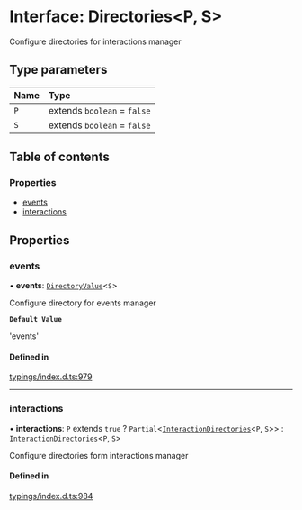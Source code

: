 # Interface: Directories<P, S\>

Configure directories for interactions manager

## Type parameters

| Name | Type |
| :------ | :------ |
| `P` | extends `boolean` = ``false`` |
| `S` | extends `boolean` = ``false`` |

## Table of contents

### Properties

- [events](../wiki/Directories#events)
- [interactions](../wiki/Directories#interactions)

## Properties

### events

• **events**: [`DirectoryValue`](../wiki/Exports#directoryvalue)<`S`\>

Configure directory for events manager

**`Default Value`**

'events'

#### Defined in

[typings/index.d.ts:979](https://github.com/Natto-PKP/discord-sucrose/blob/9e8624c/typings/index.d.ts#L979)

___

### interactions

• **interactions**: `P` extends ``true`` ? `Partial`<[`InteractionDirectories`](../wiki/InteractionDirectories)<`P`, `S`\>\> : [`InteractionDirectories`](../wiki/InteractionDirectories)<`P`, `S`\>

Configure directories form interactions manager

#### Defined in

[typings/index.d.ts:984](https://github.com/Natto-PKP/discord-sucrose/blob/9e8624c/typings/index.d.ts#L984)
